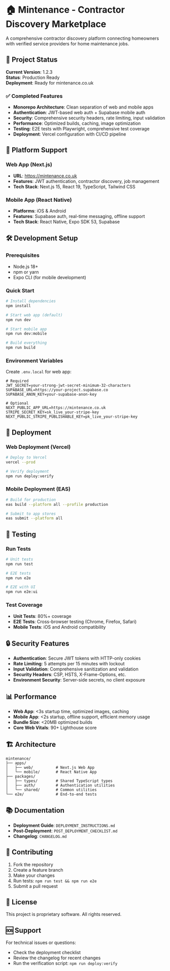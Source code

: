 # 🏠 Mintenance - Contractor Discovery Marketplace

A comprehensive contractor discovery platform connecting homeowners with verified service providers for home maintenance jobs.

## 🚀 Project Status

**Current Version**: 1.2.3  
**Status**: Production Ready  
**Deployment**: Ready for mintenance.co.uk

### ✅ Completed Features
- **Monorepo Architecture**: Clean separation of web and mobile apps
- **Authentication**: JWT-based web auth + Supabase mobile auth
- **Security**: Comprehensive security headers, rate limiting, input validation
- **Performance**: Optimized builds, caching, image optimization
- **Testing**: E2E tests with Playwright, comprehensive test coverage
- **Deployment**: Vercel configuration with CI/CD pipeline

## 📱 Platform Support

### Web App (Next.js)
- **URL**: https://mintenance.co.uk
- **Features**: JWT authentication, contractor discovery, job management
- **Tech Stack**: Next.js 15, React 19, TypeScript, Tailwind CSS

### Mobile App (React Native)
- **Platforms**: iOS & Android
- **Features**: Supabase auth, real-time messaging, offline support
- **Tech Stack**: React Native, Expo SDK 53, Supabase

## 🛠️ Development Setup

### Prerequisites
- Node.js 18+
- npm or yarn
- Expo CLI (for mobile development)

### Quick Start
```bash
# Install dependencies
npm install

# Start web app (default)
npm run dev

# Start mobile app
npm run dev:mobile

# Build everything
npm run build
```

### Environment Variables
Create `.env.local` for web app:
```env
# Required
JWT_SECRET=your-strong-jwt-secret-minimum-32-characters
SUPABASE_URL=https://your-project.supabase.co
SUPABASE_ANON_KEY=your-supabase-anon-key

# Optional
NEXT_PUBLIC_APP_URL=https://mintenance.co.uk
STRIPE_SECRET_KEY=sk_live_your-stripe-key
NEXT_PUBLIC_STRIPE_PUBLISHABLE_KEY=pk_live_your-stripe-key
```

## 🚀 Deployment

### Web Deployment (Vercel)
```bash
# Deploy to Vercel
vercel --prod

# Verify deployment
npm run deploy:verify
```

### Mobile Deployment (EAS)
```bash
# Build for production
eas build --platform all --profile production

# Submit to app stores
eas submit --platform all
```

## 🧪 Testing

### Run Tests
```bash
# Unit tests
npm run test

# E2E tests
npm run e2e

# E2E with UI
npm run e2e:ui
```

### Test Coverage
- **Unit Tests**: 80%+ coverage
- **E2E Tests**: Cross-browser testing (Chrome, Firefox, Safari)
- **Mobile Tests**: iOS and Android compatibility

## 🔒 Security Features

- **Authentication**: Secure JWT tokens with HTTP-only cookies
- **Rate Limiting**: 5 attempts per 15 minutes with lockout
- **Input Validation**: Comprehensive sanitization and validation
- **Security Headers**: CSP, HSTS, X-Frame-Options, etc.
- **Environment Security**: Server-side secrets, no client exposure

## 📊 Performance

- **Web App**: <3s startup time, optimized images, caching
- **Mobile App**: <2s startup, offline support, efficient memory usage
- **Bundle Size**: <20MB optimized builds
- **Core Web Vitals**: 90+ Lighthouse score

## 🏗️ Architecture

```
mintenance/
├── apps/
│   ├── web/          # Next.js Web App
│   └── mobile/       # React Native App
├── packages/
│   ├── types/        # Shared TypeScript types
│   ├── auth/         # Authentication utilities
│   └── shared/       # Common utilities
└── e2e/              # End-to-end tests
```

## 📚 Documentation

- **Deployment Guide**: `DEPLOYMENT_INSTRUCTIONS.md`
- **Post-Deployment**: `POST_DEPLOYMENT_CHECKLIST.md`
- **Changelog**: `CHANGELOG.md`

## 🤝 Contributing

1. Fork the repository
2. Create a feature branch
3. Make your changes
4. Run tests: `npm run test && npm run e2e`
5. Submit a pull request

## 📄 License

This project is proprietary software. All rights reserved.

## 🆘 Support

For technical issues or questions:
- Check the deployment checklist
- Review the changelog for recent changes
- Run the verification script: `npm run deploy:verify`
